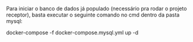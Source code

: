 Para iniciar o banco de dados já populado (necessário pra rodar o projeto receptor), basta executar o seguinte comando no cmd dentro da pasta mysql:

docker-compose -f docker-compose.mysql.yml up -d
